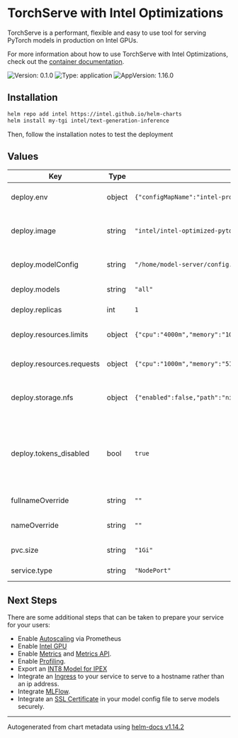 # TorchServe with Intel Optimizations

TorchServe is a performant, flexible and easy to use tool for serving PyTorch models in production on Intel GPUs.

For more information about how to use TorchServe with Intel Optimizations, check out the [container documentation](https://github.com/intel/ai-containers/blob/main/pytorch/serving/README.md).

![Version: 0.1.0](https://img.shields.io/badge/Version-0.1.0-informational?style=flat-square) ![Type: application](https://img.shields.io/badge/Type-application-informational?style=flat-square) ![AppVersion: 1.16.0](https://img.shields.io/badge/AppVersion-1.16.0-informational?style=flat-square)

## Installation

```bash
helm repo add intel https://intel.github.io/helm-charts
helm install my-tgi intel/text-generation-inference
```

Then, follow the installation notes to test the deployment

## Values

| Key | Type | Default | Description |
|-----|------|---------|-------------|
| deploy.env | object | `{"configMapName":"intel-proxy-config","enabled":true}` | Add Environment mapping |
| deploy.image | string | `"intel/intel-optimized-pytorch:2.3.0-serving-cpu"` | Intel Optimized torchserve image |
| deploy.modelConfig | string | `"/home/model-server/config.properties"` | Model Server Configuration file location |
| deploy.models | string | `"all"` | Models to be loaded |
| deploy.replicas | int | `1` | Number of pods |
| deploy.resources.limits | object | `{"cpu":"4000m","memory":"1Gi"}` | Maximum resources per pod |
| deploy.resources.requests | object | `{"cpu":"1000m","memory":"512Mi"}` | Minimum resources per pod |
| deploy.storage.nfs | object | `{"enabled":false,"path":"nil","readOnly":true,"server":"nil","subPath":"nil"}` | Network File System (NFS) storage for models |
| deploy.tokens_disabled | bool | `true` | Set token authentication on or off. Checkout the latest [torchserve docs](https://github.com/pytorch/serve/blob/master/docs/token_authorization_api.md) for more details. |
| fullnameOverride | string | `""` | Full qualified Domain Name |
| nameOverride | string | `""` | Name of the serving service |
| pvc.size | string | `"1Gi"` | Size of the storage |
| service.type | string | `"NodePort"` | Type of service |

## Next Steps

There are some additional steps that can be taken to prepare your service for your users:

- Enable [Autoscaling](https://github.com/pytorch/serve/blob/master/kubernetes/autoscale.md#autoscaler) via Prometheus
- Enable [Intel GPU](https://github.com/intel/intel-device-plugins-for-kubernetes/blob/main/cmd/gpu_plugin/README.md#install-to-nodes-with-intel-gpus-with-fractional-resources)
- Enable [Metrics](https://pytorch.org/serve/metrics.html) and [Metrics API](https://pytorch.org/serve/metrics_api.html).
- Enable [Profiling](https://github.com/pytorch/serve/blob/master/docs/performance_guide.md#profiling).
- Export an [INT8 Model for IPEX](https://github.com/pytorch/serve/blob/f7ae6f8281ac6e26404a6ae4d210535c9dc96d9a/examples/intel_extension_for_pytorch/README.md#creating-and-exporting-int8-model-for-intel-extension-for-pytorch)
- Integrate an [Ingress](https://kubernetes.io/docs/concepts/services-networking/ingress/) to your service to serve to a hostname rather than an ip address.
- Integrate [MLFlow](https://github.com/mlflow/mlflow-torchserve).
- Integrate an [SSL Certificate](https://pytorch.org/serve/configuration.html#enable-ssl) in your model config file to serve models securely.

----------------------------------------------
Autogenerated from chart metadata using [helm-docs v1.14.2](https://github.com/norwoodj/helm-docs/releases/v1.14.2)
